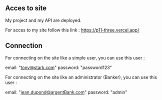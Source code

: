 ## Acces to site

My project and my API are deployed.

For acces to my site follow this link : https://p11-three.vercel.app/

## Connection

For connecting on the site like a simple user, you can use this user : 

email: "tony@stark.com"
password: "password123"

For connecting on the site like an administrator (Banker), you can use this user : 

email: "jean.dupond@argentBank.com"
password: "admin"